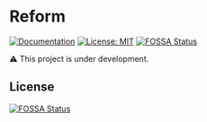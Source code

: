 # Reform

[![Documentation](https://img.shields.io/badge/documentation-yes-brightgreen.svg)](https://reform-monoid-dev.vercel.app/)
[![License: MIT](https://img.shields.io/badge/License-MIT-yellow.svg)](#)
[![FOSSA Status](https://app.fossa.com/api/projects/git%2Bgithub.com%2FMonoidDev%2Freform.svg?type=shield)](https://app.fossa.com/projects/git%2Bgithub.com%2FMonoidDev%2Freform?ref=badge_shield)

⚠️ This project is under development.
## License
[![FOSSA Status](https://app.fossa.com/api/projects/git%2Bgithub.com%2FMonoidDev%2Freform.svg?type=large)](https://app.fossa.com/projects/git%2Bgithub.com%2FMonoidDev%2Freform?ref=badge_large)
